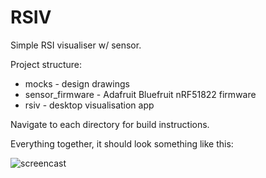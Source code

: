 RSIV
====

Simple RSI visualiser w/ sensor.

Project structure:
 * mocks - design drawings
 * sensor_firmware - Adafruit Bluefruit nRF51822 firmware
 * rsiv - desktop visualisation app
 
Navigate to each directory for build instructions.

Everything together, it should look something like this:

![screencast](screencast.gif)


